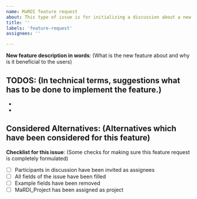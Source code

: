 ```yaml
---
name: MaRDI feature request
about: This type of issue is for initializing a discussion about a new feature. 
title: ''
labels: 'feature-request'
assignees: ''

---
```


**New feature description in words**:
(What is the new feature about and why is it beneficial to the users)  
  
 
 
**TODOS**: 
(In technical terms, suggestions what has to be done to implement the feature.) 
-  
-  
- 

**Considered Alternatives**: 
(Alternatives which have been considered for this feature) 
- 



**Checklist for this issue**: 
(Some checks for making sure this feature request is completely formulated)
- [ ] Participants in discussion have been invited as assignees 
- [ ] All fields of the issue have been filled 
- [ ] Example fields have been removed
- [ ] MaRDI_Project has been assigned as project
